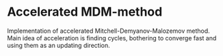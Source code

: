 # Accelerated MDM-method
Implementation of accelerated Mitchell-Demyanov-Malozemov method.
Main idea of acceleration is finding cycles, bothering to converge fast and using them as an updating direction.
